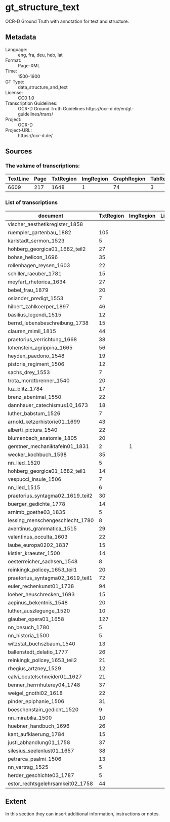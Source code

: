 <div>
   <h1 id="title">gt_structure_text</h1>
   <p id="paragraph">OCR-D Ground Truth with annotation for text and structure. </p>
   <h2>Metadata</h2>
   <dl class="grid">
      <dt id="Language">Language:</dt>
      <dd>eng, fra, deu, heb, lat</dd>
      <dt id="Format">Format:</dt>
      <dd>Page-XML</dd>
      <dt id="Time">Time:</dt>
      <dd>1500-1900</dd>
      <dt id="GTT">GT Type:</dt>
      <dd>data_structure_and_text</dd>
      <dt id="License">License:</dt>
      <dd>CC0 1.0</dd>
      <dt id="Guidelines">Transcription Guidelines:</dt>
      <dd> OCR-D Ground Truth Guidelines https://ocr-d.de/en/gt-guidelines/trans/</dd>
      <dt id="Project">Project:</dt>
      <dd>OCR-D</dd>
      <dt id="Project-URL">Project-URL:</dt>
      <dd>https://ocr-d.de/</dd>
   </dl>
   <h2>Sources</h2>
   <h3>The volume of transcriptions:</h3>
   <table id="table_id">
      <thead>
         <tr>
            <th>TextLine</th>
            <th>Page</th>
            <th>TxtRegion</th>
            <th>ImgRegion</th>
            <th>GraphRegion</th>
            <th>TabRegion</th>
            <th>SepRegion</th>
            <th>MathRegion</th>
            <th>MusicRegion</th>
            <th>NoiseRegion</th>
         </tr>
      </thead>
      <tbody>
         <tr>
            <td>6609</td>
            <td>217</td>
            <td>1648</td>
            <td>1</td>
            <td>74</td>
            <td>3</td>
            <td>141</td>
            <td>1</td>
            <td>4</td>
            <td>17</td>
         </tr>
      </tbody>
   </table>
   <div id="transcriptions">
      <h3>List of transcriptions</h3>
      <div>
         <table id="table_id" class="display">
            <thead>
               <tr>
                  <th>document</th>
                  <th>TxtRegion</th>
                  <th>ImgRegion</th>
                  <th>LineDrawRegion</th>
                  <th>GraphRegion</th>
                  <th>TabRegion</th>
                  <th>ChartRegion</th>
                  <th>SepRegion</th>
                  <th>MathRegion</th>
                  <th>ChemRegion</th>
                  <th>MusicRegion</th>
                  <th>AdRegion</th>
                  <th>NoiseRegion</th>
                  <th>UnkownRegion</th>
                  <th>CustomRegion</th>
                  <th>TextLine</th>
                  <th>Page</th>
               </tr>
            </thead>
            <tbody>
               <tr>
                  <td>vischer_aesthetikregister_1858</td>
                  <td/>
                  <td/>
                  <td/>
                  <td>1</td>
                  <td/>
                  <td/>
                  <td/>
                  <td/>
                  <td/>
                  <td/>
                  <td/>
                  <td/>
                  <td/>
                  <td/>
                  <td/>
                  <td>1</td>
               </tr>
               <tr>
                  <td>ruempler_gartenbau_1882</td>
                  <td>105</td>
                  <td/>
                  <td/>
                  <td>2</td>
                  <td>3</td>
                  <td/>
                  <td>9</td>
                  <td>1</td>
                  <td/>
                  <td/>
                  <td/>
                  <td/>
                  <td/>
                  <td/>
                  <td/>
                  <td>6</td>
               </tr>
               <tr>
                  <td>karlstadt_sermon_1523</td>
                  <td>5</td>
                  <td/>
                  <td/>
                  <td>1</td>
                  <td/>
                  <td/>
                  <td/>
                  <td/>
                  <td/>
                  <td/>
                  <td/>
                  <td>1</td>
                  <td/>
                  <td/>
                  <td>65</td>
                  <td>2</td>
               </tr>
               <tr>
                  <td>hohberg_georgica01_1682_teil2</td>
                  <td>27</td>
                  <td/>
                  <td/>
                  <td/>
                  <td/>
                  <td/>
                  <td/>
                  <td/>
                  <td/>
                  <td/>
                  <td/>
                  <td/>
                  <td/>
                  <td/>
                  <td>159</td>
                  <td>2</td>
               </tr>
               <tr>
                  <td>bohse_helicon_1696</td>
                  <td>35</td>
                  <td/>
                  <td/>
                  <td>3</td>
                  <td/>
                  <td/>
                  <td>2</td>
                  <td/>
                  <td/>
                  <td/>
                  <td/>
                  <td/>
                  <td/>
                  <td/>
                  <td>121</td>
                  <td>5</td>
               </tr>
               <tr>
                  <td>rollenhagen_reysen_1603</td>
                  <td>22</td>
                  <td/>
                  <td/>
                  <td/>
                  <td/>
                  <td/>
                  <td>1</td>
                  <td/>
                  <td/>
                  <td/>
                  <td/>
                  <td/>
                  <td/>
                  <td/>
                  <td>81</td>
                  <td>3</td>
               </tr>
               <tr>
                  <td>schiller_raeuber_1781</td>
                  <td>15</td>
                  <td/>
                  <td/>
                  <td/>
                  <td/>
                  <td/>
                  <td>2</td>
                  <td/>
                  <td/>
                  <td/>
                  <td/>
                  <td/>
                  <td/>
                  <td/>
                  <td>54</td>
                  <td>2</td>
               </tr>
               <tr>
                  <td>meyfart_rhetorica_1634</td>
                  <td>27</td>
                  <td/>
                  <td/>
                  <td/>
                  <td/>
                  <td/>
                  <td>4</td>
                  <td/>
                  <td/>
                  <td/>
                  <td/>
                  <td/>
                  <td/>
                  <td/>
                  <td>113</td>
                  <td>4</td>
               </tr>
               <tr>
                  <td>bebel_frau_1879</td>
                  <td>20</td>
                  <td/>
                  <td/>
                  <td/>
                  <td/>
                  <td/>
                  <td>3</td>
                  <td/>
                  <td/>
                  <td/>
                  <td/>
                  <td/>
                  <td/>
                  <td/>
                  <td>164</td>
                  <td>4</td>
               </tr>
               <tr>
                  <td>osiander_predigt_1553</td>
                  <td>7</td>
                  <td/>
                  <td/>
                  <td/>
                  <td/>
                  <td/>
                  <td/>
                  <td/>
                  <td/>
                  <td/>
                  <td/>
                  <td/>
                  <td/>
                  <td/>
                  <td>57</td>
                  <td>2</td>
               </tr>
               <tr>
                  <td>hilbert_zahlkoerper_1897</td>
                  <td>46</td>
                  <td/>
                  <td/>
                  <td/>
                  <td/>
                  <td/>
                  <td>4</td>
                  <td/>
                  <td/>
                  <td/>
                  <td/>
                  <td/>
                  <td/>
                  <td/>
                  <td/>
                  <td>5</td>
               </tr>
               <tr>
                  <td>basilius_legendi_1515</td>
                  <td>12</td>
                  <td/>
                  <td/>
                  <td>2</td>
                  <td/>
                  <td/>
                  <td/>
                  <td/>
                  <td/>
                  <td/>
                  <td/>
                  <td/>
                  <td/>
                  <td/>
                  <td>82</td>
                  <td>3</td>
               </tr>
               <tr>
                  <td>bernd_lebensbeschreibung_1738</td>
                  <td>15</td>
                  <td/>
                  <td/>
                  <td/>
                  <td/>
                  <td/>
                  <td>4</td>
                  <td/>
                  <td/>
                  <td/>
                  <td/>
                  <td>1</td>
                  <td/>
                  <td/>
                  <td>71</td>
                  <td>3</td>
               </tr>
               <tr>
                  <td>clauren_mimil_1815</td>
                  <td>44</td>
                  <td/>
                  <td/>
                  <td/>
                  <td/>
                  <td/>
                  <td>1</td>
                  <td/>
                  <td/>
                  <td/>
                  <td/>
                  <td/>
                  <td/>
                  <td/>
                  <td>206</td>
                  <td>9</td>
               </tr>
               <tr>
                  <td>praetorius_verrichtung_1668</td>
                  <td>38</td>
                  <td/>
                  <td/>
                  <td/>
                  <td/>
                  <td/>
                  <td>2</td>
                  <td/>
                  <td/>
                  <td/>
                  <td/>
                  <td/>
                  <td/>
                  <td/>
                  <td>197</td>
                  <td>5</td>
               </tr>
               <tr>
                  <td>lohenstein_agrippina_1665</td>
                  <td>56</td>
                  <td/>
                  <td/>
                  <td>3</td>
                  <td/>
                  <td/>
                  <td>1</td>
                  <td/>
                  <td/>
                  <td/>
                  <td/>
                  <td/>
                  <td/>
                  <td/>
                  <td>109</td>
                  <td>3</td>
               </tr>
               <tr>
                  <td>heyden_paedono_1548</td>
                  <td>19</td>
                  <td/>
                  <td/>
                  <td/>
                  <td/>
                  <td/>
                  <td/>
                  <td/>
                  <td/>
                  <td/>
                  <td/>
                  <td/>
                  <td/>
                  <td/>
                  <td>72</td>
                  <td>3</td>
               </tr>
               <tr>
                  <td>pistoris_regiment_1506</td>
                  <td>12</td>
                  <td/>
                  <td/>
                  <td/>
                  <td/>
                  <td/>
                  <td/>
                  <td/>
                  <td/>
                  <td/>
                  <td/>
                  <td/>
                  <td/>
                  <td/>
                  <td>90</td>
                  <td>3</td>
               </tr>
               <tr>
                  <td>sachs_drey_1553</td>
                  <td>7</td>
                  <td/>
                  <td/>
                  <td/>
                  <td/>
                  <td/>
                  <td/>
                  <td/>
                  <td/>
                  <td/>
                  <td/>
                  <td/>
                  <td/>
                  <td/>
                  <td>54</td>
                  <td>2</td>
               </tr>
               <tr>
                  <td>trota_mordtbrenner_1540</td>
                  <td>20</td>
                  <td/>
                  <td/>
                  <td>2</td>
                  <td/>
                  <td/>
                  <td/>
                  <td/>
                  <td/>
                  <td/>
                  <td/>
                  <td/>
                  <td/>
                  <td/>
                  <td>44</td>
                  <td>2</td>
               </tr>
               <tr>
                  <td>luz_blitz_1784</td>
                  <td>17</td>
                  <td/>
                  <td/>
                  <td>1</td>
                  <td/>
                  <td/>
                  <td>4</td>
                  <td/>
                  <td/>
                  <td/>
                  <td/>
                  <td/>
                  <td/>
                  <td/>
                  <td>110</td>
                  <td>4</td>
               </tr>
               <tr>
                  <td>brenz_abentmal_1550</td>
                  <td>22</td>
                  <td/>
                  <td/>
                  <td/>
                  <td/>
                  <td/>
                  <td/>
                  <td/>
                  <td/>
                  <td/>
                  <td/>
                  <td/>
                  <td/>
                  <td/>
                  <td>89</td>
                  <td>4</td>
               </tr>
               <tr>
                  <td>dannhauer_catechismus10_1673</td>
                  <td>18</td>
                  <td/>
                  <td/>
                  <td/>
                  <td/>
                  <td/>
                  <td/>
                  <td/>
                  <td/>
                  <td/>
                  <td/>
                  <td/>
                  <td/>
                  <td/>
                  <td>151</td>
                  <td>4</td>
               </tr>
               <tr>
                  <td>luther_babstum_1526</td>
                  <td>7</td>
                  <td/>
                  <td/>
                  <td>2</td>
                  <td/>
                  <td/>
                  <td/>
                  <td/>
                  <td/>
                  <td/>
                  <td/>
                  <td/>
                  <td/>
                  <td/>
                  <td>51</td>
                  <td>2</td>
               </tr>
               <tr>
                  <td>arnold_ketzerhistorie01_1699</td>
                  <td>43</td>
                  <td/>
                  <td/>
                  <td/>
                  <td/>
                  <td/>
                  <td>6</td>
                  <td/>
                  <td/>
                  <td/>
                  <td/>
                  <td/>
                  <td/>
                  <td/>
                  <td>378</td>
                  <td>4</td>
               </tr>
               <tr>
                  <td>alberti_pictura_1540</td>
                  <td>22</td>
                  <td/>
                  <td/>
                  <td/>
                  <td/>
                  <td/>
                  <td/>
                  <td/>
                  <td/>
                  <td/>
                  <td/>
                  <td>1</td>
                  <td/>
                  <td/>
                  <td>94</td>
                  <td>3</td>
               </tr>
               <tr>
                  <td>blumenbach_anatomie_1805</td>
                  <td>20</td>
                  <td/>
                  <td/>
                  <td/>
                  <td/>
                  <td/>
                  <td/>
                  <td/>
                  <td/>
                  <td/>
                  <td/>
                  <td/>
                  <td/>
                  <td/>
                  <td>84</td>
                  <td>3</td>
               </tr>
               <tr>
                  <td>gerstner_mechaniktafeln01_1831</td>
                  <td>2</td>
                  <td>1</td>
                  <td/>
                  <td/>
                  <td/>
                  <td/>
                  <td/>
                  <td/>
                  <td/>
                  <td/>
                  <td/>
                  <td/>
                  <td/>
                  <td/>
                  <td>2</td>
                  <td>1</td>
               </tr>
               <tr>
                  <td>wecker_kochbuch_1598</td>
                  <td>35</td>
                  <td/>
                  <td/>
                  <td/>
                  <td/>
                  <td/>
                  <td/>
                  <td/>
                  <td/>
                  <td/>
                  <td/>
                  <td/>
                  <td/>
                  <td/>
                  <td>156</td>
                  <td>4</td>
               </tr>
               <tr>
                  <td>nn_lied_1520</td>
                  <td>5</td>
                  <td/>
                  <td/>
                  <td/>
                  <td/>
                  <td/>
                  <td>1</td>
                  <td/>
                  <td/>
                  <td/>
                  <td/>
                  <td>1</td>
                  <td/>
                  <td/>
                  <td>22</td>
                  <td>1</td>
               </tr>
               <tr>
                  <td>hohberg_georgica01_1682_teil1</td>
                  <td>14</td>
                  <td/>
                  <td/>
                  <td>3</td>
                  <td/>
                  <td/>
                  <td/>
                  <td/>
                  <td/>
                  <td/>
                  <td/>
                  <td/>
                  <td/>
                  <td/>
                  <td>66</td>
                  <td>2</td>
               </tr>
               <tr>
                  <td>vespucci_insule_1506</td>
                  <td>7</td>
                  <td/>
                  <td/>
                  <td/>
                  <td/>
                  <td/>
                  <td/>
                  <td/>
                  <td/>
                  <td/>
                  <td/>
                  <td/>
                  <td/>
                  <td/>
                  <td>62</td>
                  <td>2</td>
               </tr>
               <tr>
                  <td>nn_lied_1515</td>
                  <td>6</td>
                  <td/>
                  <td/>
                  <td/>
                  <td/>
                  <td/>
                  <td/>
                  <td/>
                  <td/>
                  <td/>
                  <td/>
                  <td/>
                  <td/>
                  <td/>
                  <td>25</td>
                  <td>1</td>
               </tr>
               <tr>
                  <td>praetorius_syntagma02_1619_teil2</td>
                  <td>30</td>
                  <td/>
                  <td/>
                  <td>1</td>
                  <td/>
                  <td/>
                  <td>5</td>
                  <td/>
                  <td/>
                  <td/>
                  <td/>
                  <td/>
                  <td/>
                  <td/>
                  <td>136</td>
                  <td>4</td>
               </tr>
               <tr>
                  <td>buerger_gedichte_1778</td>
                  <td>14</td>
                  <td/>
                  <td/>
                  <td/>
                  <td/>
                  <td/>
                  <td>6</td>
                  <td/>
                  <td/>
                  <td/>
                  <td/>
                  <td/>
                  <td/>
                  <td/>
                  <td>52</td>
                  <td>2</td>
               </tr>
               <tr>
                  <td>arnimb_goethe03_1835</td>
                  <td>5</td>
                  <td/>
                  <td/>
                  <td/>
                  <td/>
                  <td/>
                  <td>1</td>
                  <td/>
                  <td/>
                  <td/>
                  <td/>
                  <td/>
                  <td/>
                  <td/>
                  <td>22</td>
                  <td>1</td>
               </tr>
               <tr>
                  <td>lessing_menschengeschlecht_1780</td>
                  <td>8</td>
                  <td/>
                  <td/>
                  <td/>
                  <td/>
                  <td/>
                  <td>1</td>
                  <td/>
                  <td/>
                  <td/>
                  <td/>
                  <td/>
                  <td/>
                  <td/>
                  <td>15</td>
                  <td>1</td>
               </tr>
               <tr>
                  <td>aventinus_grammatica_1515</td>
                  <td>29</td>
                  <td/>
                  <td/>
                  <td>19</td>
                  <td/>
                  <td/>
                  <td/>
                  <td/>
                  <td/>
                  <td/>
                  <td/>
                  <td>1</td>
                  <td/>
                  <td/>
                  <td>129</td>
                  <td>3</td>
               </tr>
               <tr>
                  <td>valentinus_occulta_1603</td>
                  <td>22</td>
                  <td/>
                  <td/>
                  <td>1</td>
                  <td/>
                  <td/>
                  <td/>
                  <td/>
                  <td/>
                  <td/>
                  <td/>
                  <td>1</td>
                  <td/>
                  <td/>
                  <td>164</td>
                  <td>6</td>
               </tr>
               <tr>
                  <td>laube_europa0202_1837</td>
                  <td>15</td>
                  <td/>
                  <td/>
                  <td>2</td>
                  <td/>
                  <td/>
                  <td>7</td>
                  <td/>
                  <td/>
                  <td/>
                  <td/>
                  <td/>
                  <td/>
                  <td/>
                  <td>43</td>
                  <td>5</td>
               </tr>
               <tr>
                  <td>kistler_kraeuter_1500</td>
                  <td>14</td>
                  <td/>
                  <td/>
                  <td/>
                  <td/>
                  <td/>
                  <td/>
                  <td/>
                  <td/>
                  <td/>
                  <td/>
                  <td/>
                  <td/>
                  <td/>
                  <td>58</td>
                  <td>2</td>
               </tr>
               <tr>
                  <td>oesterreicher_sachsen_1548</td>
                  <td>8</td>
                  <td/>
                  <td/>
                  <td>2</td>
                  <td/>
                  <td/>
                  <td/>
                  <td/>
                  <td/>
                  <td/>
                  <td/>
                  <td/>
                  <td/>
                  <td/>
                  <td>48</td>
                  <td>2</td>
               </tr>
               <tr>
                  <td>reinkingk_policey_1653_teil1</td>
                  <td>20</td>
                  <td/>
                  <td/>
                  <td/>
                  <td/>
                  <td/>
                  <td>1</td>
                  <td/>
                  <td/>
                  <td/>
                  <td/>
                  <td/>
                  <td/>
                  <td/>
                  <td>146</td>
                  <td>3</td>
               </tr>
               <tr>
                  <td>praetorius_syntagma02_1619_teil1</td>
                  <td>72</td>
                  <td/>
                  <td/>
                  <td>1</td>
                  <td/>
                  <td/>
                  <td>4</td>
                  <td/>
                  <td/>
                  <td/>
                  <td/>
                  <td/>
                  <td/>
                  <td/>
                  <td>168</td>
                  <td>4</td>
               </tr>
               <tr>
                  <td>euler_rechenkunst01_1738</td>
                  <td>94</td>
                  <td/>
                  <td/>
                  <td>8</td>
                  <td/>
                  <td/>
                  <td>31</td>
                  <td/>
                  <td/>
                  <td/>
                  <td/>
                  <td/>
                  <td/>
                  <td/>
                  <td>234</td>
                  <td>6</td>
               </tr>
               <tr>
                  <td>loeber_heuschrecken_1693</td>
                  <td>15</td>
                  <td/>
                  <td/>
                  <td>1</td>
                  <td/>
                  <td/>
                  <td>3</td>
                  <td/>
                  <td/>
                  <td/>
                  <td/>
                  <td/>
                  <td/>
                  <td/>
                  <td>87</td>
                  <td>3</td>
               </tr>
               <tr>
                  <td>aepinus_bekentnis_1548</td>
                  <td>20</td>
                  <td/>
                  <td/>
                  <td>3</td>
                  <td/>
                  <td/>
                  <td/>
                  <td/>
                  <td/>
                  <td/>
                  <td/>
                  <td/>
                  <td/>
                  <td/>
                  <td>101</td>
                  <td>4</td>
               </tr>
               <tr>
                  <td>luther_auszlegunge_1520</td>
                  <td>10</td>
                  <td/>
                  <td/>
                  <td/>
                  <td/>
                  <td/>
                  <td/>
                  <td/>
                  <td/>
                  <td/>
                  <td/>
                  <td/>
                  <td/>
                  <td/>
                  <td>59</td>
                  <td>2</td>
               </tr>
               <tr>
                  <td>glauber_opera01_1658</td>
                  <td>127</td>
                  <td/>
                  <td/>
                  <td>3</td>
                  <td/>
                  <td/>
                  <td>2</td>
                  <td/>
                  <td/>
                  <td/>
                  <td/>
                  <td/>
                  <td/>
                  <td/>
                  <td>376</td>
                  <td>6</td>
               </tr>
               <tr>
                  <td>nn_besuch_1780</td>
                  <td>5</td>
                  <td/>
                  <td/>
                  <td>3</td>
                  <td/>
                  <td/>
                  <td>1</td>
                  <td/>
                  <td/>
                  <td/>
                  <td/>
                  <td/>
                  <td/>
                  <td/>
                  <td>76</td>
                  <td>4</td>
               </tr>
               <tr>
                  <td>nn_historia_1500</td>
                  <td>5</td>
                  <td/>
                  <td/>
                  <td>1</td>
                  <td/>
                  <td/>
                  <td/>
                  <td/>
                  <td/>
                  <td/>
                  <td/>
                  <td/>
                  <td/>
                  <td/>
                  <td>35</td>
                  <td>2</td>
               </tr>
               <tr>
                  <td>witzstat_buchszbaum_1540</td>
                  <td>13</td>
                  <td/>
                  <td/>
                  <td/>
                  <td/>
                  <td/>
                  <td/>
                  <td/>
                  <td/>
                  <td/>
                  <td/>
                  <td/>
                  <td/>
                  <td/>
                  <td>47</td>
                  <td>2</td>
               </tr>
               <tr>
                  <td>ballenstedt_delatio_1777</td>
                  <td>26</td>
                  <td/>
                  <td/>
                  <td/>
                  <td/>
                  <td/>
                  <td>3</td>
                  <td/>
                  <td/>
                  <td/>
                  <td/>
                  <td/>
                  <td/>
                  <td/>
                  <td>98</td>
                  <td>3</td>
               </tr>
               <tr>
                  <td>reinkingk_policey_1653_teil2</td>
                  <td>21</td>
                  <td/>
                  <td/>
                  <td/>
                  <td/>
                  <td/>
                  <td>1</td>
                  <td/>
                  <td/>
                  <td/>
                  <td/>
                  <td/>
                  <td/>
                  <td/>
                  <td>108</td>
                  <td>2</td>
               </tr>
               <tr>
                  <td>rhegius_artzney_1529</td>
                  <td>12</td>
                  <td/>
                  <td/>
                  <td>1</td>
                  <td/>
                  <td/>
                  <td/>
                  <td/>
                  <td/>
                  <td/>
                  <td/>
                  <td/>
                  <td/>
                  <td/>
                  <td>80</td>
                  <td>3</td>
               </tr>
               <tr>
                  <td>calvi_beutelschneider01_1627</td>
                  <td>21</td>
                  <td/>
                  <td/>
                  <td/>
                  <td/>
                  <td/>
                  <td>3</td>
                  <td/>
                  <td/>
                  <td/>
                  <td/>
                  <td/>
                  <td/>
                  <td/>
                  <td>87</td>
                  <td>3</td>
               </tr>
               <tr>
                  <td>benner_herrnhuterey04_1748</td>
                  <td>37</td>
                  <td/>
                  <td/>
                  <td/>
                  <td/>
                  <td/>
                  <td>6</td>
                  <td/>
                  <td/>
                  <td/>
                  <td/>
                  <td/>
                  <td/>
                  <td/>
                  <td>144</td>
                  <td>4</td>
               </tr>
               <tr>
                  <td>weigel_gnothi02_1618</td>
                  <td>22</td>
                  <td/>
                  <td/>
                  <td>1</td>
                  <td/>
                  <td/>
                  <td/>
                  <td/>
                  <td/>
                  <td/>
                  <td/>
                  <td/>
                  <td/>
                  <td/>
                  <td>128</td>
                  <td>4</td>
               </tr>
               <tr>
                  <td>pinder_epiphanie_1506</td>
                  <td>31</td>
                  <td/>
                  <td/>
                  <td>1</td>
                  <td/>
                  <td/>
                  <td/>
                  <td/>
                  <td/>
                  <td/>
                  <td/>
                  <td>5</td>
                  <td/>
                  <td/>
                  <td>169</td>
                  <td>4</td>
               </tr>
               <tr>
                  <td>boeschenstain_gedicht_1520</td>
                  <td>9</td>
                  <td/>
                  <td/>
                  <td>1</td>
                  <td/>
                  <td/>
                  <td/>
                  <td/>
                  <td/>
                  <td/>
                  <td/>
                  <td/>
                  <td/>
                  <td/>
                  <td>45</td>
                  <td>1</td>
               </tr>
               <tr>
                  <td>nn_mirabilia_1500</td>
                  <td>10</td>
                  <td/>
                  <td/>
                  <td>2</td>
                  <td/>
                  <td/>
                  <td/>
                  <td/>
                  <td/>
                  <td/>
                  <td/>
                  <td/>
                  <td/>
                  <td/>
                  <td>58</td>
                  <td>3</td>
               </tr>
               <tr>
                  <td>huebner_handbuch_1696</td>
                  <td>26</td>
                  <td/>
                  <td/>
                  <td/>
                  <td/>
                  <td/>
                  <td>4</td>
                  <td/>
                  <td/>
                  <td/>
                  <td/>
                  <td>4</td>
                  <td/>
                  <td/>
                  <td>78</td>
                  <td>3</td>
               </tr>
               <tr>
                  <td>kant_aufklaerung_1784</td>
                  <td>15</td>
                  <td/>
                  <td/>
                  <td/>
                  <td/>
                  <td/>
                  <td>4</td>
                  <td/>
                  <td/>
                  <td/>
                  <td/>
                  <td/>
                  <td/>
                  <td/>
                  <td>55</td>
                  <td>2</td>
               </tr>
               <tr>
                  <td>justi_abhandlung01_1758</td>
                  <td>37</td>
                  <td/>
                  <td/>
                  <td>1</td>
                  <td/>
                  <td/>
                  <td>1</td>
                  <td/>
                  <td/>
                  <td/>
                  <td/>
                  <td/>
                  <td/>
                  <td/>
                  <td>131</td>
                  <td>4</td>
               </tr>
               <tr>
                  <td>silesius_seelenlust01_1657</td>
                  <td>38</td>
                  <td/>
                  <td/>
                  <td>1</td>
                  <td/>
                  <td/>
                  <td>7</td>
                  <td/>
                  <td/>
                  <td>4</td>
                  <td/>
                  <td/>
                  <td/>
                  <td/>
                  <td>137</td>
                  <td>5</td>
               </tr>
               <tr>
                  <td>petrarca_psalmi_1506</td>
                  <td>13</td>
                  <td/>
                  <td/>
                  <td/>
                  <td/>
                  <td/>
                  <td/>
                  <td/>
                  <td/>
                  <td/>
                  <td/>
                  <td>2</td>
                  <td/>
                  <td/>
                  <td>64</td>
                  <td>3</td>
               </tr>
               <tr>
                  <td>nn_vertrag_1525</td>
                  <td>5</td>
                  <td/>
                  <td/>
                  <td/>
                  <td/>
                  <td/>
                  <td/>
                  <td/>
                  <td/>
                  <td/>
                  <td/>
                  <td/>
                  <td/>
                  <td/>
                  <td>35</td>
                  <td>2</td>
               </tr>
               <tr>
                  <td>herder_geschichte03_1787</td>
                  <td>5</td>
                  <td/>
                  <td/>
                  <td/>
                  <td/>
                  <td/>
                  <td>3</td>
                  <td/>
                  <td/>
                  <td/>
                  <td/>
                  <td/>
                  <td/>
                  <td/>
                  <td>14</td>
                  <td>1</td>
               </tr>
               <tr>
                  <td>estor_rechtsgelehrsamkeit02_1758</td>
                  <td>44</td>
                  <td/>
                  <td/>
                  <td>1</td>
                  <td/>
                  <td/>
                  <td>3</td>
                  <td/>
                  <td/>
                  <td/>
                  <td/>
                  <td/>
                  <td/>
                  <td/>
                  <td>153</td>
                  <td>4</td>
               </tr>
            </tbody>
         </table>
      </div>
   </div>
   <div id="extent">
      <h2>Extent</h2>
      <p>
                                In this section they can insert additional information, instructions or notes.
                            </p>
   </div>
</div>
